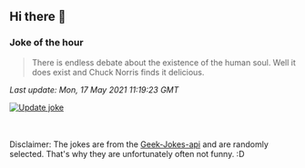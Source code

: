 ## Hi there 👋

### Joke of the hour
<!-- joke -->
>There is endless debate about the existence of the human soul. Well it does exist and Chuck Norris finds it delicious.
<!-- /joke -->

*Last update: Mon, 17 May 2021 11:19:23 GMT*

[![Update joke](https://github.com/nclskfm/nclskfm/actions/workflows/joke.yml/badge.svg)](https://github.com/nclskfm/nclskfm/actions/workflows/joke.yml)

<br><br>
Disclaimer: The jokes are from the [Geek-Jokes-api](https://github.com/sameerkumar18/geek-joke-api) and are randomly selected. That's why they are unfortunately often not funny. :D

